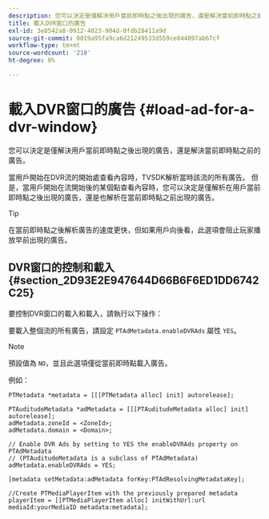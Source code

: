 ```yaml
---
description: 您可以決定是僅解決用戶當前即時點之後出現的廣告，還是解決當前即時點之前的廣告。
title: 載入DVR窗口的廣告
exl-id: 3e8542a8-0912-4023-904d-0fdb28411a9d
source-git-commit: 0019a95fa9ca6d21249533d559ce844897ab67cf
workflow-type: tm+mt
source-wordcount: '210'
ht-degree: 0%

---
```


# 載入DVR窗口的廣告 {#load-ad-for-a-dvr-window}

您可以決定是僅解決用戶當前即時點之後出現的廣告，還是解決當前即時點之前的廣告。

當用戶開始在DVR流的開始處查看內容時，TVSDK解析當時該流的所有廣告。 但是，當用戶開始在流開始後的某個點查看內容時，您可以決定是僅解析在用戶當前即時點之後出現的廣告，還是也解析在當前即時點之前出現的廣告。

>[!TIP]
>
>在當前即時點之後解析廣告的速度更快，但如果用戶向後看，此選項會阻止玩家播放早前出現的廣告。

## DVR窗口的控制和載入 {#section_2D93E2E947644D66B6F6ED1DD6742C25}

要控制DVR窗口的載入和載入，請執行以下操作：

要載入整個流的所有廣告，請設定 `PTAdMetadata.enableDVRAds` 屬性 `YES`。

>[!NOTE]
>
>預設值為 `NO`，並且此選項僅從當前即時點載入廣告。

例如：

```
PTMetadata *metadata = [[[PTMetadata alloc] init] autorelease]; 
 
PTAuditudeMetadata *adMetadata = [[[PTAuditudeMetadata alloc] init] autorelease];  
adMetadata.zoneId = <ZoneId>; 
adMetadata.domain = <Domain>; 
 
// Enable DVR Ads by setting to YES the enableDVRAds property on PTAdMetadata  
// (PTAuditudeMetadata is a subclass of PTAdMetadata)  
adMetadata.enableDVRAds = YES; 
 
[metadata setMetadata:adMetadata forKey:PTAdResolvingMetadataKey]; 
 
//Create PTMediaPlayerItem with the previously prepared metadata    
playerItem = [[PTMediaPlayerItem alloc] initWithUrl:url mediaId:yourMediaID metadata:metadata]; 
```
